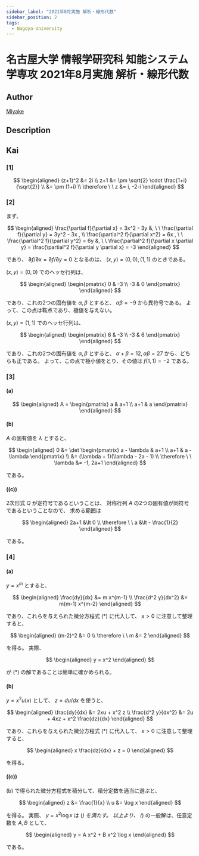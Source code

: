 ```yaml
---
sidebar_label: "2021年8月実施 解析・線形代数"
sidebar_position: 2
tags:
  - Nagoya-University
---
```

# 名古屋大学 情報学研究科 知能システム学専攻 2021年8月実施 解析・線形代数

## **Author**
[Miyake](https://miyake.github.io/exams/index.html)

## **Description**

## **Kai**
### \[1\]

$$
  \begin{aligned}
  (z+1)^2 &= 2i
  \\
  z+1 &= \pm \sqrt{2} \cdot \frac{1+i}{\sqrt{2}}
  \\
  &= \pm (1+i)
  \\
  \therefore \ \ 
  z &= i, -2-i
  \end{aligned}
$$

### \[2\]
まず、

$$
\begin{aligned}
\frac{\partial f}{\partial x} = 3x^2 - 3y
&, \ \ 
\frac{\partial f}{\partial y} = 3y^2 - 3x
, \\
\frac{\partial^2 f}{\partial x^2} = 6x
, \ \ 
\frac{\partial^2 f}{\partial y^2} = 6y
&, \ \ 
\frac{\partial^2 f}{\partial x \partial y} = \frac{\partial^2 f}{\partial y \partial x} = -3
\end{aligned}
$$

であり、
$\partial f/\partial x = \partial f/\partial y = 0$
となるのは、
$(x,y)=(0,0),(1,1)$
のときである。

$(x,y)=(0,0)$ でのヘッセ行列は、

$$
\begin{aligned}
\begin{pmatrix} 0 & -3 \\ -3 & 0 \end{pmatrix}
\end{aligned}
$$

であり、これの2つの固有値を $\alpha, \beta$ とすると、
$\alpha \beta = -9$ から異符号である。
よって、この点は鞍点であり、極値を与えない。

$(x,y)=(1,1)$ でのヘッセ行列は、

$$
\begin{aligned}
\begin{pmatrix} 6 & -3 \\ -3 & 6 \end{pmatrix}
\end{aligned}
$$

であり、これの2つの固有値を $\alpha, \beta$ とすると、
$\alpha + \beta = 12, \alpha \beta = 27$ から、どちらも正である。
よって、この点で極小値をとり、その値は $f(1,1)=-2$ である。

### \[3\]
#### (a)

$$
  \begin{aligned}
  A = \begin{pmatrix} a & a+1 \\ a+1 & a \end{pmatrix}
  \end{aligned}
$$

#### (b)
$A$ の固有値を $\lambda$ とすると、

$$
\begin{aligned}
0 &= \det \begin{pmatrix} a - \lambda & a+1 \\ a+1 & a - \lambda \end{pmatrix}
\\
&= (\lambda + 1)(\lambda - 2a - 1)
\\
\therefore \ \ 
\lambda &= -1, 2a+1
\end{aligned}
$$

である。

#### (\(c\))
2次形式 $Q$ が定符号であるということは、
対称行列 $A$ の2つの固有値が同符号であるということなので、
求める範囲は

$$
\begin{aligned}
2a+1 &\lt 0
\\
\therefore \ \ 
a &\lt - \frac{1}{2}
\end{aligned}
$$

である。

### \[4\]
#### (a)
$y=x^m$ とすると、

$$
\begin{aligned}
\frac{dy}{dx} &= m x^{m-1}
\\
\frac{d^2 y}{dx^2} &= m(m-1) x^{m-2}
\end{aligned}
$$

であり、これらを与えられた微分方程式 (*) に代入して、 $x \gt 0$ に注意して整理すると、

$$
\begin{aligned}
(m-2)^2 &= 0
\\
\therefore \ \ 
m &= 2
\end{aligned}
$$

を得る。
実際、

$$
\begin{aligned}
y = x^2
\end{aligned}
$$

が (*) の解であることは簡単に確かめられる。

#### (b)
$y=x^2 u(x)$ として、 $z = du/dx$ を使うと、

$$
\begin{aligned}
\frac{dy}{dx} &= 2xu + x^2 z
\\
\frac{d^2 y}{dx^2} &= 2u + 4xz + x^2 \frac{dz}{dx}
\end{aligned}
$$

であり、これらを与えられた微分方程式 (*) に代入して、 $x \gt 0$ に注意して整理すると、

$$
\begin{aligned}
x \frac{dz}{dx} + z = 0
\end{aligned}
$$

を得る。

#### (\(c\))
(b) で得られた微分方程式を積分して、積分定数を適当に選ぶと、

$$
\begin{aligned}
z &= \frac{1}{x}
\\
u &= \log x
\end{aligned}
$$

を得る。
実際、 $y = x^2 \log x$ は (*) を満たす。
以上より、 (*) の一般解は、任意定数を $A,B$ として、

$$
\begin{aligned}
y = A x^2 + B x^2 \log x
\end{aligned}
$$

である。